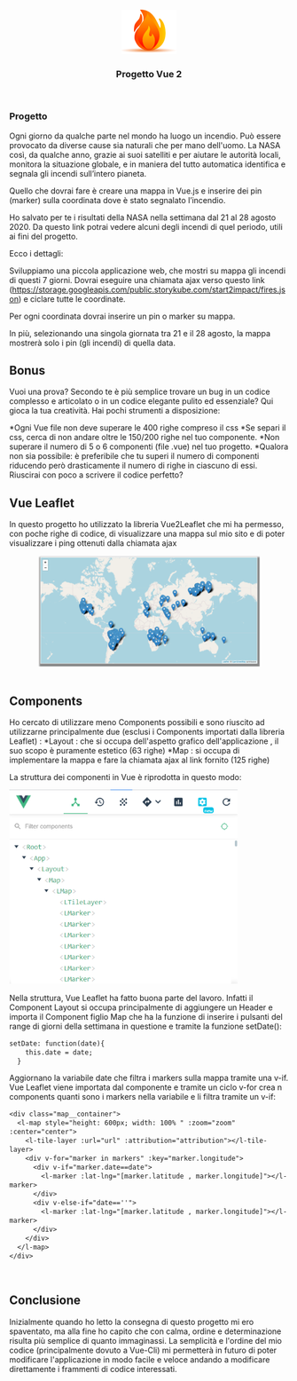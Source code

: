 <!-- Logo -->
<br />
<div align="center">
  <img src="src/assets/read_me_img/fire-logo.png" alt="Logo" width="100" height="80">

  <h3 align="center">Progetto Vue 2</h3>
</div>
<br />

<!-- Consegna -->
### Progetto

Ogni giorno da qualche parte nel mondo ha luogo un incendio.
Può essere provocato da diverse cause sia naturali che per mano dell'uomo.
La NASA così, da qualche anno, grazie ai suoi satelliti e per aiutare le autorità locali,
monitora la situazione globale, e in maniera del tutto automatica identifica e segnala gli incendi sull’intero pianeta.

Quello che dovrai fare è creare una mappa in Vue.js e inserire dei pin (marker) sulla coordinata dove è stato segnalato l’incendio.

Ho salvato per te i risultati della NASA nella settimana dal 21 al 28 agosto 2020.
Da questo link potrai vedere alcuni degli incendi di quel periodo, utili ai fini del progetto.

Ecco i dettagli:

Sviluppiamo una piccola applicazione web, che mostri su mappa gli incendi di questi 7 giorni.
Dovrai eseguire una chiamata ajax verso questo link (https://storage.googleapis.com/public.storykube.com/start2impact/fires.json)
e ciclare tutte le coordinate.

Per ogni coordinata dovrai inserire un pin o marker su mappa.

In più, selezionando una singola giornata tra 21 e il 28 agosto,
la mappa mostrerà solo i pin (gli incendi) di quella data.
<br />

<!-- Bonus -->

## Bonus

Vuoi una prova? Secondo te è più semplice trovare un bug in un codice
complesso e articolato o in un codice elegante pulito ed essenziale?
Qui gioca la tua creatività.
Hai pochi strumenti a disposizione:

*Ogni Vue file non deve superare le 400 righe compreso il css
*Se separi il css, cerca di non andare oltre le 150/200 righe nel tuo
componente.
*Non superare il numero di 5 o 6 componenti (file .vue) nel tuo progetto.
*Qualora non sia possibile: è preferibile che tu superi il numero di componenti
riducendo però drasticamente il numero di righe in ciascuno di essi.
<br />
Riuscirai con poco a scrivere il codice perfetto?
<br />

<!-- Leaflet -->

## Vue Leaflet

In questo progetto ho utilizzato la libreria Vue2Leaflet che mi
ha permesso, con poche righe di codice, di visualizzare una
mappa sul mio sito e di poter visualizzare i ping ottenuti dalla
chiamata ajax

<div align="center">
  <img src="src/assets/read_me_img/map.png" alt="Map" width="400" height="200">
</div>
<br />

<!-- Components -->

## Components

Ho cercato di utilizzare meno Components possibili e sono riuscito ad utilizzarne principalmente due
(esclusi i Components importati dalla libreria Leaflet) :
*Layout : che si occupa dell'aspetto grafico dell'applicazione , il suo scopo è puramente estetico (63 righe)
*Map : si occupa di implementare la mappa e fare la chiamata ajax al link fornito (125 righe)
</hr>

La struttura dei componenti in Vue è riprodotta in questo modo: 
</br>

<img src="src/assets/read_me_img/comp-tree.png" alt="Components Tree" height="350">

</br>

Nella struttura, Vue Leaflet ha fatto buona parte del lavoro. Infatti il Component Layout si occupa principalmente 
di aggiungere un Header e importa il Component figlio Map che ha la funzione di inserire i pulsanti del range di giorni
della settimana in questione e tramite la funzione setDate():
  ```
  setDate: function(date){
      this.date = date;
    }
  ```
Aggiornano la variabile date che filtra i markers sulla mappa tramite una v-if.
Vue Leaflet viene importata dal componente e tramite un ciclo v-for crea n components quanti
sono i markers nella variabile e li filtra tramite un v-if:
  ```
  <div class="map__container">
    <l-map style="height: 600px; width: 100% " :zoom="zoom" :center="center">
      <l-tile-layer :url="url" :attribution="attribution"></l-tile-layer>
      <div v-for="marker in markers" :key="marker.longitude">
        <div v-if="marker.date==date">
          <l-marker :lat-lng="[marker.latitude , marker.longitude]"></l-marker>
        </div>
        <div v-else-if="date==''">
          <l-marker :lat-lng="[marker.latitude , marker.longitude]"></l-marker>
        </div>
      </div>
    </l-map>
  </div>
  ```
 
<!-- Aggiungi dimostrazioni -->
<br />
<!-- Conclusione -->

## Conclusione

Inizialmente quando ho letto la consegna di questo progetto mi ero spaventato,
ma alla fine ho capito che con calma, ordine e determinazione risulta più semplice di quanto immaginassi.
La semplicità e l'ordine del mio codice (principalmente dovuto a Vue-Cli) mi permetterà in futuro di poter modificare
l'applicazione in modo facile e veloce andando a modificare direttamente i frammenti di codice interessati.
